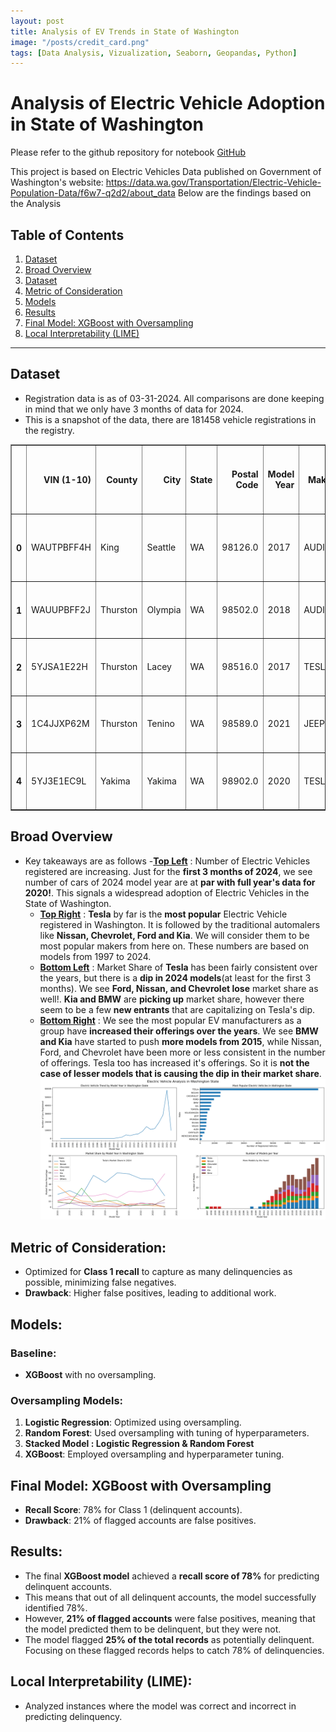 ```yaml
---
layout: post
title: Analysis of EV Trends in State of Washington
image: "/posts/credit_card.png"
tags: [Data Analysis, Vizualization, Seaborn, Geopandas, Python]
---
```


# Analysis of Electric Vehicle Adoption in State of Washington


Please refer to the github repository for notebook [GitHub](https://github.com/paiatul5/credit_card_delinquency)

This project is based on Electric Vehicles Data published on Government of Washington's website: https://data.wa.gov/Transportation/Electric-Vehicle-Population-Data/f6w7-q2d2/about_data
Below are the findings based on the Analysis

## Table of Contents
1. [Dataset](#dataset)
2. [Broad Overview](#overview)
3. [Dataset](#dataset)
4. [Metric of Consideration](#metric-of-consideration)
5. [Models](#models)
6. [Results](#results)
7. [Final Model: XGBoost with Oversampling](#final-model-xgboost-with-oversampling)
8. [Local Interpretability (LIME)](#local-interpretability-lime)


---

## <a id="dataset"></a> Dataset

- Registration data is as of 03-31-2024. All comparisons are done keeping in mind that we only have 3 months of data for 2024.
- This is a snapshot of the data, there are 181458 vehicle registrations in the registry.

 <div id="df-d71f3f75-a832-49d5-8380-0a9a53fcd151" class="colab-df-container">
    <div>
<table border="1" class="dataframe">
  <thead>
    <tr style="text-align: right;">
      <th></th>
      <th>VIN (1-10)</th>
      <th>County</th>
      <th>City</th>
      <th>State</th>
      <th>Postal Code</th>
      <th>Model Year</th>
      <th>Make</th>
      <th>Model</th>
      <th>Electric Vehicle Type</th>
      <th>Clean Alternative Fuel Vehicle (CAFV) Eligibility</th>
      <th>Electric Range</th>
      <th>Base MSRP</th>
      <th>Legislative District</th>
      <th>DOL Vehicle ID</th>
      <th>Vehicle Location</th>
      <th>Electric Utility</th>
      <th>2020 Census Tract</th>
    </tr>
  </thead>
  <tbody>
    <tr>
      <th>0</th>
      <td>WAUTPBFF4H</td>
      <td>King</td>
      <td>Seattle</td>
      <td>WA</td>
      <td>98126.0</td>
      <td>2017</td>
      <td>AUDI</td>
      <td>A3</td>
      <td>Plug-in Hybrid Electric Vehicle (PHEV)</td>
      <td>Not eligible due to low battery range</td>
      <td>16</td>
      <td>0</td>
      <td>34.0</td>
      <td>235085336</td>
      <td>POINT (-122.374105 47.54468)</td>
      <td>CITY OF SEATTLE - (WA)|CITY OF TACOMA - (WA)</td>
      <td>5.303301e+10</td>
    </tr>
    <tr>
      <th>1</th>
      <td>WAUUPBFF2J</td>
      <td>Thurston</td>
      <td>Olympia</td>
      <td>WA</td>
      <td>98502.0</td>
      <td>2018</td>
      <td>AUDI</td>
      <td>A3</td>
      <td>Plug-in Hybrid Electric Vehicle (PHEV)</td>
      <td>Not eligible due to low battery range</td>
      <td>16</td>
      <td>0</td>
      <td>22.0</td>
      <td>237896795</td>
      <td>POINT (-122.943445 47.059252)</td>
      <td>PUGET SOUND ENERGY INC</td>
      <td>5.306701e+10</td>
    </tr>
    <tr>
      <th>2</th>
      <td>5YJSA1E22H</td>
      <td>Thurston</td>
      <td>Lacey</td>
      <td>WA</td>
      <td>98516.0</td>
      <td>2017</td>
      <td>TESLA</td>
      <td>MODEL S</td>
      <td>Battery Electric Vehicle (BEV)</td>
      <td>Clean Alternative Fuel Vehicle Eligible</td>
      <td>210</td>
      <td>0</td>
      <td>22.0</td>
      <td>154498865</td>
      <td>POINT (-122.78083 47.083975)</td>
      <td>PUGET SOUND ENERGY INC</td>
      <td>5.306701e+10</td>
    </tr>
    <tr>
      <th>3</th>
      <td>1C4JJXP62M</td>
      <td>Thurston</td>
      <td>Tenino</td>
      <td>WA</td>
      <td>98589.0</td>
      <td>2021</td>
      <td>JEEP</td>
      <td>WRANGLER</td>
      <td>Plug-in Hybrid Electric Vehicle (PHEV)</td>
      <td>Not eligible due to low battery range</td>
      <td>25</td>
      <td>0</td>
      <td>20.0</td>
      <td>154525493</td>
      <td>POINT (-122.85403 46.856085)</td>
      <td>PUGET SOUND ENERGY INC</td>
      <td>5.306701e+10</td>
    </tr>
    <tr>
      <th>4</th>
      <td>5YJ3E1EC9L</td>
      <td>Yakima</td>
      <td>Yakima</td>
      <td>WA</td>
      <td>98902.0</td>
      <td>2020</td>
      <td>TESLA</td>
      <td>MODEL 3</td>
      <td>Battery Electric Vehicle (BEV)</td>
      <td>Clean Alternative Fuel Vehicle Eligible</td>
      <td>308</td>
      <td>0</td>
      <td>14.0</td>
      <td>225996361</td>
      <td>POINT (-120.524012 46.5973939)</td>
      <td>PACIFICORP</td>
      <td>5.307700e+10</td>
    </tr>
  </tbody>
</table>
</div>

## <a id="overview"></a> Broad Overview
- Key takeaways are as follows
   -<ins>**Top Left**</ins> : Number of Electric Vehicles registered are increasing. Just for the **first 3 months of 2024**, we see number of cars of 2024 model year are at 
                    **par with full year's data for 2020!**. This signals a widespread adoption of Electric Vehicles in the State of Washington.
   - <ins>**Top Right**</ins>  : **Tesla** by far is the **most popular** Electric Vehicle registered in Washington. It is followed by the traditional automalers like **Nissan, 
                     Chevrolet, Ford and Kia**. We will consider them to be most popular makers from here on. These numbers are based on models from 1997 to 2024.
   - <ins>**Bottom Left**</ins>  : Market Share of **Tesla** has been fairly consistent over the years, but there is a **dip in 2024 models**(at least for the first 3 months). We see 
                    **Ford, Nissan, and Chevrolet lose** market share as well!. **Kia and BMW** are **picking up** market share, however there seem to be a few **new entrants**
                    that are capitalizing on Tesla's dip.
   - <ins>**Bottom Right**</ins>  : We see the most popular EV manufacturers as a group have **increased their offerings over the years**. We see **BMW and Kia** have started to push 
                        **more models from 2015**, while Nissan, Ford, and Chevrolet have been more or less consistent in the number of offerings. Tesla too has 
                        increased it's offerings. So it is **not the case of lesser models that is causing the dip in their market share**.
![alt text](/img/posts/chart_1.png "Overview of Electric Vehicles")


## <a id="metric-of-consideration"></a>Metric of Consideration:
- Optimized for **Class 1 recall** to capture as many delinquencies as possible, minimizing false negatives.
- **Drawback**: Higher false positives, leading to additional work.

## <a id="models"></a>Models:
### Baseline:
- **XGBoost** with no oversampling.

### Oversampling Models:
1. **Logistic Regression**: Optimized using oversampling.
2. **Random Forest**: Used oversampling with tuning of hyperparameters.
3. **Stacked Model : Logistic Regression & Random Forest**
4. **XGBoost**: Employed oversampling and hyperparameter tuning.

## <a id="final-model-xgboost-with-oversampling"></a>Final Model: XGBoost with Oversampling
- **Recall Score**: 78% for Class 1 (delinquent accounts).
- **Drawback**: 21% of flagged accounts are false positives.

## <a id="results"></a>Results:
- The final **XGBoost model** achieved a **recall score of 78%** for predicting delinquent accounts.
- This means that out of all delinquent accounts, the model successfully identified 78%.
- However, **21% of flagged accounts** were false positives, meaning that the model predicted them to be delinquent, but they were not.
- The model flagged **25% of the total records** as potentially delinquent. Focusing on these flagged records helps to catch 78% of delinquencies.

## <a id="local-interpretability-lime"></a>Local Interpretability (LIME):
- Analyzed instances where the model was correct and incorrect in predicting delinquency.
